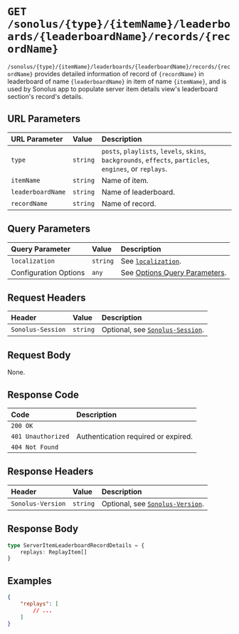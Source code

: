 # `GET /sonolus/{type}/{itemName}/leaderboards/{leaderboardName}/records/{recordName}`

`/sonolus/{type}/{itemName}/leaderboards/{leaderboardName}/records/{recordName}` provides detailed information of record of `{recordName}` in leaderboard of name `{leaderboardName}` in item of name `{itemName}`, and is used by Sonolus app to populate server item details view's leaderboard section's record's details.

## URL Parameters

| URL Parameter     | Value    | Description                                                                                              |
| :---------------- | :------- | :------------------------------------------------------------------------------------------------------- |
| `type`            | `string` | `posts`, `playlists`, `levels`, `skins`, `backgrounds`, `effects`, `particles`, `engines`, or `replays`. |
| `itemName`        | `string` | Name of item.                                                                                            |
| `leaderboardName` | `string` | Name of leaderboard.                                                                                     |
| `recordName`      | `string` | Name of record.                                                                                          |

## Query Parameters

| Query Parameter       | Value    | Description                                                                   |
| :-------------------- | :------- | :---------------------------------------------------------------------------- |
| `localization`        | `string` | See [`localization`](../query-parameters/localization).                       |
| Configuration Options | `any`    | See [Options Query Parameters](../query-parameters/options-query-parameters). |

## Request Headers

| Header            | Value    | Description                                                    |
| :---------------- | :------- | :------------------------------------------------------------- |
| `Sonolus-Session` | `string` | Optional, see [`Sonolus-Session`](../headers/sonolus-session). |

## Request Body

None.

## Response Code

| Code               | Description                         |
| :----------------- | :---------------------------------- |
| `200 OK`           |                                     |
| `401 Unauthorized` | Authentication required or expired. |
| `404 Not Found`    |                                     |

## Response Headers

| Header            | Value    | Description                                                    |
| :---------------- | :------- | :------------------------------------------------------------- |
| `Sonolus-Version` | `string` | Optional, see [`Sonolus-Version`](../headers/sonolus-version). |

## Response Body

```ts
type ServerItemLeaderboardRecordDetails = {
    replays: ReplayItem[]
}
```

## Examples

```json
{
    "replays": [
        // ...
    ]
}
```
